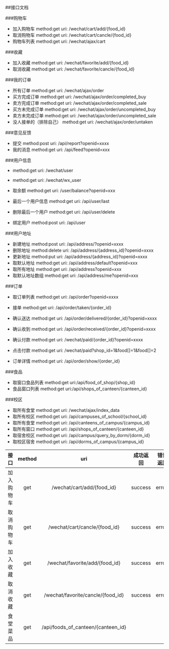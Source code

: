 ##接口文档

###购物车
* 加入购物车  method:get uri: /wechat/cart/add/{food_id}
* 取消购物车  method:get uri: /wechat/cart/cancle/{food_id}
* 购物车列表  method:get uri: /wechat/ajax/cart

###收藏
* 加入收藏  method:get uri: /wechat/favorite/add/{food_id}
* 取消收藏  method:get uri: /wechat/favorite/cancle/{food_id}

###我的订单
* 所有订单   method:get uri: /wechat/ajax/order
* 买方完成订单   method:get uri: /wechat/ajax/order/completed_buy
* 卖方完成订单   method:get uri: /wechat/ajax/order/completed_sale
* 买方未完成订单   method:get uri: /wechat/ajax/order/uncompleted_buy
* 卖方未完成订单   method:get uri: /wechat/ajax/order/uncompleted_sale
* 没人接单的（排除自己）   method:get uri: /wechat/ajax/order/untaken


###意见反馈
* 提交  method:post uri: /api/report?openid=xxxx
* 我的消息  method:get uri: /api/feed?openid=xxx

###用户信息
*  method:get  uri: /wechat/user
*  method:get  uri: /wechat/wx_user
* 取余额     method:get     uri: /user/balance?openid=xxx

*  最后一个用户信息  method:get  uri: /api/user/last
*  删除最后一个用户 method:get  uri: /api/user/delete

*  绑定用户  method:post  uri: /api/user

###用户地址
* 新建地址 method:post     uri: /api/address/?openid=xxxx
* 删除地址 method:delete   uri: /api/address/{address_id}?openid=xxxx
* 更新地址 method:put      uri: /api/address/{address_id}?openid=xxxx
* 取默认地址 method:get    uri: /api/address/default?openid=xxx
* 取所有地址 method:get    uri: /api/address?openid=xxx
* 取默认地址数组 method:get    uri: /api/address/me?openid=xxx



###订单
* 取订单列表        method:get      uri: /api/order?openid=xxxx
* 接单             method:get        uri: /api/order/taken/{order_id}

* 确认送达  method:get uri: /api/order/delivered/{order_id}?openid=xxxx
* 确认收到  method:get uri: /api/order/received/{order_id}?openid=xxxx
* 确认付款  method:get uri: /wechat/paid/{order_id}?openid=xxxx
* 点击付款  method:get  uri: /wechat/paid?shop_id=1&food[]=1&food[]=2

* 订单详情  method:get  uri: /api/order/show/{order_id}


###食品
* 取窗口食品列表   method:get     uri:/api/food_of_shop/{shop_id}
* 食品窗口列表     method:get     uri:/api/shops_of_canteen/{canteen_id}

###校区
* 取所有食堂  method:get    uri: /wechat/ajax/index_data
* 取所有校区  method:get    uri: /api/campuses_of_school/{school_id}
* 取所有食堂  method:get    uri: /api/canteens_of_campus/{campus_id}
* 取所有窗口  method:get    uri: /api/shops_of_canteen/{canteen_id}
* 取宿舍校区  method:get    uri: /api/campus/query_by_dorm/{dorm_id}
* 取校区宿舍  method:get    uri: /api/dorms_of_campus/{campus_id}



| 接口       | method   | uri                            | 成功返回 | 错误返回 | 失败返回 |   |
| -----------|:--------:| :----------------------------: |:--------:| --------:|:--------:| -----:|
| 加入购物车 | get      | /wechat/cart/add/{food_id}            | success  | error    | failed   | |
| 取消购物车 | get      | /wechat/cart/cancle/{food_id}            | success  | error    | failed   |    |
| 加入收藏   | get      | /wechat/favorite/add/{food_id}            | success  | error    | failed   |     |
| 取消收藏   | get      | /wechat/favorite/cancle/{food_id}            | success  | error    | failed   |     |
| 食堂菜品   | get      | /api/foods_of_canteen/{canteen_id}    |    |      |     |     |

